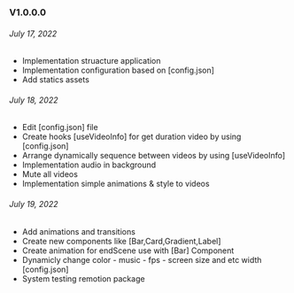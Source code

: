 ### V1.0.0.0

###### July 17, 2022

- Implementation struacture application
- Implementation configuration based on [config.json]
- Add statics assets

###### July 18, 2022

- Edit [config.json] file
- Create hooks [useVideoInfo] for get duration video by using [config.json]
- Arrange dynamically sequence between videos by using [useVideoInfo]
- Implementation audio in background
- Mute all videos
- Implementation simple animations & style to videos


###### July 19, 2022
- Add animations and transitions
- Create new components like [Bar,Card,Gradient,Label]
- Create animation for endScene use with [Bar] Component
- Dynamicly change color - music - fps - screen size and etc width [config.json]
- System testing remotion package
